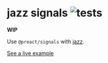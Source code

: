 # jazz signals ![tests](https://github.com/nichoth/jazz-signals/actions/workflows/nodejs.yml/badge.svg)

__WIP__

Use `@preact/signals` with [jazz](https://jazz.tools/).

[See a live example](https://nichoth.github.io/jazz-signals/)
